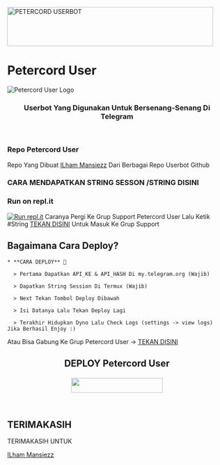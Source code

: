 <a href="https://cooltext.com"><img src="https://images.cooltext.com/5512622.gif" width="473" height="90" alt="PETERCORD USERBOT" /></a>


</p>  

# Petercord User
![Petercord User Logo](https://telegra.ph/file/dd6d0e499273c59aa7ebc.jpg)

<h3 align="center">Userbot Yang Digunakan Untuk Bersenang-Senang Di Telegram</h3>
<p align="center">&nbsp;</p>

### Repo Petercord User
Repo Yang Dibuat [ILham Mansiezz](https://t.me/bismillahselaluadaa) Dari Berbagai Repo Userbot Github 


### CARA MENDAPATKAN STRING SESSON /STRING DISINI
### Run on repl.it

[![Run repl.it](https://img.shields.io/badge/run-string__session.py-blue?style=for-the-badge&logo=repl.it)](https://repl.it/@mansiezz/String-Sesson-Petercord-Userbot#main.py)
Caranya Pergi Ke Grup Support Petercord User Lalu Ketik #String [TEKAN DISINI](https://t.me/petercord) Untuk Masuk Ke Grup Support

## Bagaimana Cara Deploy?

```
* **CARA DEPLOY** 🔧

  > Pertama Dapatkan API_KE & API_HASH Di my.telegram.org (Wajib)

  > Dapatkan String Session Di Termux (Wajib)

  > Next Tekan Tombol Deploy Dibawah

  > Isi Datanya Lalu Tekan Deploy Lagi

  > Terakhir Hidupkan Dyno Lalu Check Logs (settings -> view logs) Jika Berhasil Enjoy :)
```
Atau Bisa Gabung Ke Grup Petercord User -> [TEKAN DISINI](https://t.me/LordUserbot_Group)
## <p align="center">DEPLOY Petercord User</p>


<p align="center"><a href="https://heroku.com/deploy?template=https://github.com/ilham77mansiz/Petercord-Userbotilham/tree/Petercord-Userbotilham"> <img src="https://img.shields.io/badge/Deploy%20Ke%20Heroku-magenta?style=flat&logo=heroku" width="210" height="34.45" /></a></p>

<br>
</p>

## TERIMAKASIH
TERIMAKASIH UNTUK

[ILham Mansiezz](https://t.me/bismillahselaluadaa)
